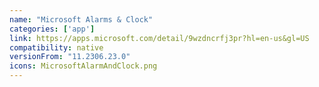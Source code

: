 ```yaml
---
name: "Microsoft Alarms & Clock"
categories: ['app']
link: https://apps.microsoft.com/detail/9wzdncrfj3pr?hl=en-us&gl=US
compatibility: native
versionFrom: "11.2306.23.0"
icons: MicrosoftAlarmAndClock.png
---
```


